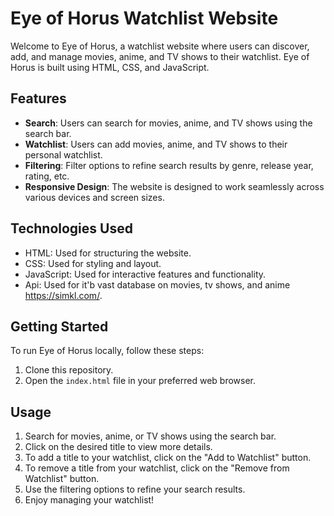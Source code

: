# Eye of Horus Watchlist Website

Welcome to Eye of Horus, a watchlist website where users can discover, add, and manage movies, anime, and TV shows to their watchlist. Eye of Horus is built using HTML, CSS, and JavaScript.

## Features

- **Search**: Users can search for movies, anime, and TV shows using the search bar.
- **Watchlist**: Users can add movies, anime, and TV shows to their personal watchlist.
- **Filtering**: Filter options to refine search results by genre, release year, rating, etc.
- **Responsive Design**: The website is designed to work seamlessly across various devices and screen sizes.

## Technologies Used

- HTML: Used for structuring the website.
- CSS: Used for styling and layout.
- JavaScript: Used for interactive features and functionality.
- Api: Used for it'b vast database on movies, tv shows, and anime https://simkl.com/.

## Getting Started

To run Eye of Horus locally, follow these steps:

1. Clone this repository.
2. Open the `index.html` file in your preferred web browser.

## Usage

1. Search for movies, anime, or TV shows using the search bar.
2. Click on the desired title to view more details.
3. To add a title to your watchlist, click on the "Add to Watchlist" button.
4. To remove a title from your watchlist, click on the "Remove from Watchlist" button.
5. Use the filtering options to refine your search results.
6. Enjoy managing your watchlist!

